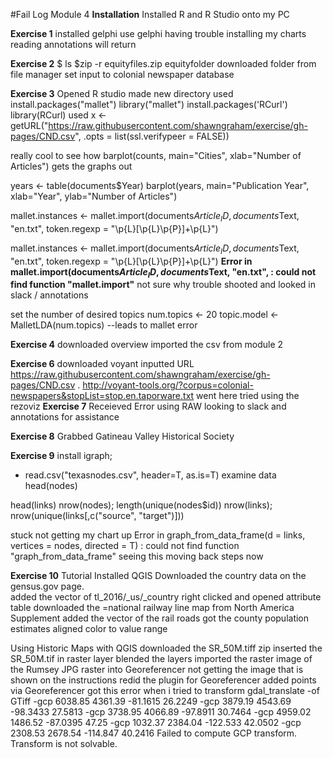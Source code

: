 #Fail Log Module 4
**Installation**
Installed R and R Studio onto my PC

**Exercise 1**
installed  gelphi
use gelphi
having trouble installing my charts
reading annotations
will return


**Exercise 2** 
$ ls
$zip -r equityfiles.zip equityfolder
downloaded folder from file manager 
set input to colonial newspaper database


**Exercise 3**
Opened R studio
made new directory
used
install.packages("mallet")
library("mallet")
install.packages('RCurl')
library(RCurl)
used 
x <- getURL("https://raw.githubusercontent.com/shawngraham/exercise/gh-pages/CND.csv", .opts = list(ssl.verifypeer = FALSE))

really cool to see how barplot(counts, main="Cities", xlab="Number of Articles") gets the graphs out

years <- table(documents$Year)
barplot(years, main="Publication Year", xlab="Year", ylab="Number of Articles")

mallet.instances <- mallet.import(documents$Article_ID, documents$Text, "en.txt", token.regexp = "\\p{L}[\\p{L}\\p{P}]+\\p{L}")

mallet.instances <- mallet.import(documents$Article_ID, documents$Text, "en.txt", token.regexp = "\\p{L}[\\p{L}\\p{P}]+\\p{L}")
**Error in mallet.import(documents$Article_ID, documents$Text, "en.txt",  : 
  could not find function "mallet.import"** not sure why trouble shooted and looked in slack / annotations 

set the number of desired topics
num.topics <- 20
topic.model <- MalletLDA(num.topics) --leads to mallet error 


**Exercise 4**
downloaded overview
imported the csv from module 2

**Exercise 6** 
downloaded voyant
inputted URL https://raw.githubusercontent.com/shawngraham/exercise/gh-pages/CND.csv .
http://voyant-tools.org/?corpus=colonial-newspapers&stopList=stop.en.taporware.txt went here
tried using the rezoviz 
**Exercise 7**
Receieved Error using RAW
looking to slack and annotations for assistance 

**Exercise 8** 
Grabbed  Gatineau Valley Historical Society

**Exercise 9**
 install igraph; 
- read.csv("texasnodes.csv", header=T, as.is=T)
examine data
head(nodes)

head(links)
nrow(nodes); length(unique(nodes$id))
nrow(links); nrow(unique(links[,c("source", "target")]))

stuck not getting my chart up
Error in graph_from_data_frame(d = links, vertices = nodes, directed = T) : 
  could not find function "graph_from_data_frame"
seeing this moving back steps now

**Exercise 10**
Tutorial
Installed QGIS
Downloaded the country data on the gensus.gov page.  
added the vector of tl\_2016/_us/_country 
right clicked and opened attribute table
downloaded the =national railway line map from North America Supplement
added the vector of the rail roads
 got the  county population estimates 
 aligned color to value range

Using Historic Maps with QGIS
downloaded the SR_50M.tiff zip
inserted the SR_50M.tif in raster layer
blended the layers
imported the raster image of the Rumsey JPG
raster into Georeferencer 
not getting the image that is shown on the instructions 
redid the plugin for Georeferencer 
added points via Georeferencer
got this error when i tried to transform
gdal_translate -of GTiff -gcp 6038.85 4361.39 -81.1615 26.2249 -gcp 3879.19 4543.69 -98.3433 27.5813 -gcp 3738.95 4066.89 -97.8911 30.7464 -gcp 4959.02 1486.52 -87.0395 47.25 -gcp 1032.37 2384.04 -122.533 42.0502 -gcp 2308.53 2678.54 -114.847 40.2416 
Failed to compute GCP transform. Transform is not solvable.




